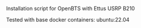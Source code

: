 Installation script for OpenBTS with Ettus USRP B210

Tested with base docker containers:
	ubuntu:22.04
